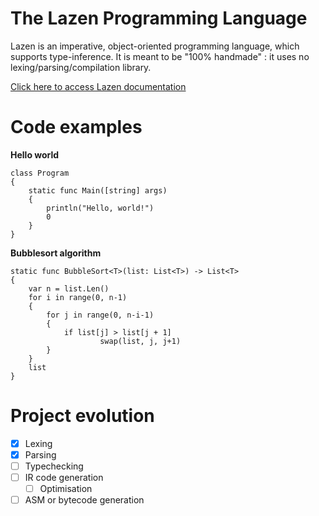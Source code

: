 
# The Lazen Programming Language
Lazen is an imperative, object-oriented programming language, which supports type-inference. It is meant to be "100% handmade" : it uses no lexing/parsing/compilation library.

[Click here to access Lazen documentation](https://github.com/Jomtek/LazenLang/blob/master/DOC.md)

# Code examples
**Hello world**

    class Program
    {
    	static func Main([string] args)
    	{
    		println("Hello, world!")
    		0
    	}
    }

**Bubblesort algorithm**

    static func BubbleSort<T>(list: List<T>) -> List<T>
    {
    	var n = list.Len()
    	for i in range(0, n-1)
    	{
    		for j in range(0, n-i-1)
    		{
    			if list[j] > list[j + 1]
	    				swap(list, j, j+1)
    		}
    	}
    	list
    }

# Project evolution

 - [x] Lexing
 - [x] Parsing
 - [ ] Typechecking
 - [ ] IR code generation
	 - [ ] Optimisation
 - [ ] ASM or bytecode generation
